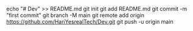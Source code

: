 echo "# Dev" >> README.md
  git init
  git add README.md
  git commit -m "first commit"
  git branch -M main
  git remote add origin https://github.com/HariYesrealTech/Dev.git
  git push -u origin main
